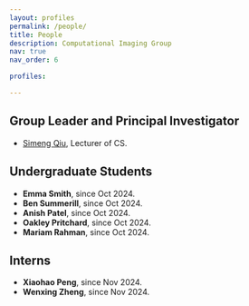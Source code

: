```yaml
---
layout: profiles
permalink: /people/
title: People
description: Computational Imaging Group
nav: true
nav_order: 6

profiles:

---
```



## Group Leader and Principal Investigator
- [Simeng Qiu](#), Lecturer of CS.

## Undergraduate Students

- **Emma Smith**, since Oct 2024.
- **Ben Summerill**, since Oct 2024.
- **Anish Patel**, since Oct 2024.
- **Oakley Pritchard**, since Oct 2024.
- **Mariam Rahman**, since Oct 2024.

## Interns

- **Xiaohao Peng**, since Nov 2024.
- **Wenxing Zheng**, since Nov 2024.
